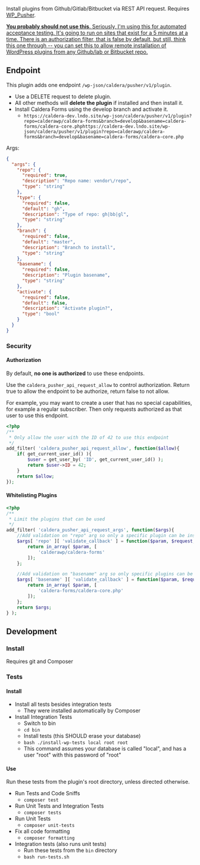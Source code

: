 Install plugins from Github/Gitlab/Bitbucket via REST API request. Requires [WP_Pusher](https://wppusher.com).

[<strong>You probably should not use this</strong>. Seriously, I'm using this for automated acceptance testing. It's going to run on sites that exist for a 5 minutes at a time. There is an authorization filter, that is false by default, but still, think this one through -- you can set this to allow remote installation of WordPress plugins from any Github/lab or Bitbucket repo.](#Security)
## Endpoint
This plugin adds one endpoint `/wp-json/caldera/pusher/v1/plugin`.

* Use a DELETE request to delete plugin.
* All other methods will <strong>delete the plugin</strong> if installed and then install it.
* Install Caldera Forms using the develop branch and activate it.
    - `https://caldera-dev.lndo.site/wp-json/caldera/pusher/v1/plugin?repo=calderawp/caldera-forms&branch=develop&basename=caldera-forms/caldera-core.phphttps://caldera-dev.lndo.site/wp-json/caldera/pusher/v1/plugin?repo=calderawp/caldera-forms&branch=develop&basename=caldera-forms/caldera-core.php`

Args: 

```json
{
  "args": {
    "repo": {
      "required": true,
      "description": "Repo name: vendor\/repo",
      "type": "string"
    },
    "type": {
      "required": false,
      "default": "gh",
      "description": "Type of repo: gh|bb|gl",
      "type": "string"
    },
    "branch": {
      "required": false,
      "default": "master",
      "description": "Branch to install",
      "type": "string"
    },
    "basename": {
      "required": false,
      "description": "Plugin basename",
      "type": "string"
    },
    "activate": {
      "required": false,
      "default": false,
      "description": "Activate plugin?",
      "type": "bool"
    }
  }
}
```
### Security
#### Authorization
By default, __no one is authorized__ to use these endpoints.

Use the `caldera_pusher_api_request_allow` to control authorization. Return true to allow the endpoint to be authorize, return false to not allow.

For example, you may want to create a user that has no special capabilities, for example a regular subscriber. Then only requests authorized as that user to use this endpoint.

```php
<?php
/**
 * Only allow the user with the ID of 42 to use this endpoint
 */
add_filter( 'caldera_pusher_api_request_allow', function($allow){
    if( get_current_user_id() ){
        $user = get_user_by( 'ID', get_current_user_id() );
        return $user->ID = 42;
    }
    return $allow;
});
````
#### Whitelisting Plugins


```php
<?php
/**
 * Limit the plugins that can be used
 */
add_filter( 'caldera_pusher_api_request_args', function($args){
    //Add validation on "repo" arg so only a specific plugin can be installed
    $args[ 'repo' ][ 'validate_callback' ] = function($param, $request, $key) {
        return in_array( $param, [
            'calderawp/caldera-forms'
        ]);
    };

    //Add validation on "basename" arg so only specific plugins can be activated
    $args[ 'basename' ][ 'validate_callback' ] = function($param, $request, $key) {
        return in_array( $param, [
            'caldera-forms/caldera-core.php'
        ]);
    };
    return $args;
} );
```
## Development

### Install
Requires git and Composer


### Tests

#### Install
* Install all tests besides integration tests
   - They were installed automatically by Composer
* Install Integration Tests
    - Switch to bin
    - `cd bin`
    - Install tests (this SHOULD erase your database)
    - `bash ./install-wp-tests local root root`
    - This command assumes your database is called "local", and has a user "root" with this password of "root"

#### Use
Run these tests from the plugin's root directory, unless directed otherwise.
* Run Tests and Code Sniffs
    - `composer test`
* Run Unit Tests and Integration Tests
    - `composer tests`
* Run Unit Tests
    - `composer unit-tests`
* Fix all code formatting
    - `composer formatting`
* Integration tests (also runs unit tests)
    * Run these tests from the `bin` directory
    * `bash run-tests.sh`

